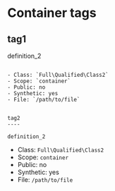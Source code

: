 Container tags
==============

tag1
----

definition_2
~~~~~~~~~~~~

- Class: `Full\Qualified\Class2`
- Scope: `container`
- Public: no
- Synthetic: yes
- File: `/path/to/file`


tag2
----

definition_2
~~~~~~~~~~~~

- Class: `Full\Qualified\Class2`
- Scope: `container`
- Public: no
- Synthetic: yes
- File: `/path/to/file`
